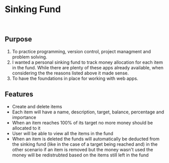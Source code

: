 # Sinking Fund 
<br>

## Purpose<br> 
1. To practice programming, version control, project managment and problem solving.<br>
2. I wanted a personal sinking fund to track money allocation for each item in the fund. While there are plenty of these apps already available, when considering the the reasons listed above it made sense.
3. To have the foundations in place for working with web apps. 

## Features<br>
- Create and delete items
- Each item will have a name, description, target, balance, percentage and importance
- When an item reaches 100% of its target no more money should be allocated to it
- User will be able to view all the items in the fund
- When an item is deleted the funds will automatically be deducted from the sinking fund (like in the case of a target being reached and) in the other scenario if an item is removed but the money wasn't used the money will be redistrubted based on the items still left in the fund